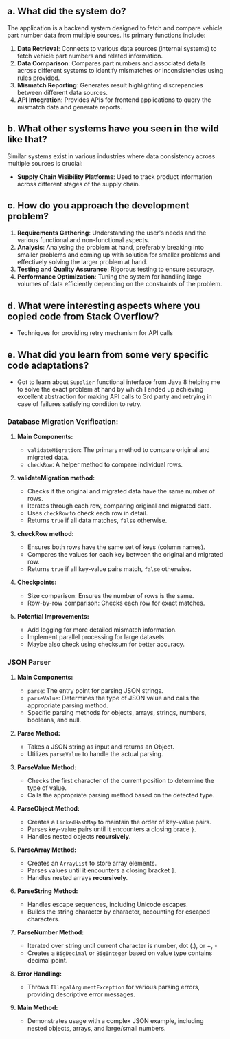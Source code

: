 ## a. What did the system do?

The application is a backend system designed to fetch and compare vehicle part number data from multiple sources. Its primary functions include:

1. **Data Retrieval**: Connects to various data sources (internal systems) to fetch vehicle part numbers and related information.
2. **Data Comparison**: Compares part numbers and associated details across different systems to identify mismatches or inconsistencies using rules provided.
3. **Mismatch Reporting**: Generates result highlighting discrepancies between different data sources.
4. **API Integration**: Provides APIs for frontend applications to query the mismatch data and generate reports.

## b. What other systems have you seen in the wild like that?

Similar systems exist in various industries where data consistency across multiple sources is crucial:
- **Supply Chain Visibility Platforms**: Used to track product information across different stages of the supply chain.

## c. How do you approach the development problem?

1. **Requirements Gathering**: Understanding the user's needs and the various functional and non-functional aspects.
2. **Analysis**: Analysing the problem at hand, preferably breaking into smaller problems and coming up with solution for smaller problems and effectively solving the larger problem at hand.
7. **Testing and Quality Assurance**: Rigorous testing to ensure accuracy.
8. **Performance Optimization**: Tuning the system for handling large volumes of data efficiently depending on the constraints of the problem.

## d. What were interesting aspects where you copied code from Stack Overflow?

- Techniques for providing retry mechanism for API calls

## e. What did you learn from some very specific code adaptations?

- Got to learn about `Supplier` functional interface from Java 8 helping me to solve the exact problem at hand by which I ended up achieving excellent abstraction for making API calls to 3rd party and retrying in case of failures satisfying condition to retry.


### Database Migration Verification:

1. **Main Components:**
    - `validateMigration`: The primary method to compare original and migrated data.
    - `checkRow`: A helper method to compare individual rows.

2. **validateMigration method:**
    - Checks if the original and migrated data have the same number of rows.
    - Iterates through each row, comparing original and migrated data.
    - Uses `checkRow` to check each row in detail.
    - Returns `true` if all data matches, `false` otherwise.

3. **checkRow method:**
    - Ensures both rows have the same set of keys (column names).
    - Compares the values for each key between the original and migrated row.
    - Returns `true` if all key-value pairs match, `false` otherwise.

4. **Checkpoints:**
    - Size comparison: Ensures the number of rows is the same.
    - Row-by-row comparison: Checks each row for exact matches.

5. **Potential Improvements:**
    - Add logging for more detailed mismatch information.
    - Implement parallel processing for large datasets.
    - Maybe also check using checksum for better accuracy.

### JSON Parser

1. **Main Components:**
   - `parse`: The entry point for parsing JSON strings.
   - `parseValue`: Determines the type of JSON value and calls the appropriate parsing method.
   - Specific parsing methods for objects, arrays, strings, numbers, booleans, and null.

2. **Parse Method:**
   - Takes a JSON string as input and returns an Object.
   - Utilizes `parseValue` to handle the actual parsing.

3. **ParseValue Method:**
   - Checks the first character of the current position to determine the type of value.
   - Calls the appropriate parsing method based on the detected type.

4. **ParseObject Method:**
   - Creates a `LinkedHashMap` to maintain the order of key-value pairs.
   - Parses key-value pairs until it encounters a closing brace `}`.
   - Handles nested objects **recursively**.

5. **ParseArray Method:**
   - Creates an `ArrayList` to store array elements.
   - Parses values until it encounters a closing bracket `]`.
   - Handles nested arrays **recursively**.

6. **ParseString Method:**
   - Handles escape sequences, including Unicode escapes.
   - Builds the string character by character, accounting for escaped characters.

7. **ParseNumber Method:**
   - Iterated over string until current character is number, dot (.), or +, -
   - Creates a `BigDecimal` or `BigInteger` based on value type contains decimal point.
   
8. **Error Handling:**
   - Throws `IllegalArgumentException` for various parsing errors, providing descriptive error messages.

9. **Main Method:**
   - Demonstrates usage with a complex JSON example, including nested objects, arrays, and large/small numbers.